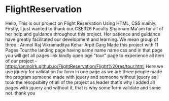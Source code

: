 # FlightReservation
Hello,
This is our project on Flight Reservation Using HTML, CSS mainly.
Firstly, I just wanted to thank our CSE326 Faculty Shabnam Ma'am for all of her help and guidance throughout this project. Her patience and guidance have greatly facilitated our development and learning.
We mean group of three :
Anmol Raj
Vikramaditya Kehar
Arpit Garg 
Made this project with 11 Pages 
Tour:the landing page having same name name css and in that page you will get all pages link 
kindly open pge "tour" page to experience all item of our project - https://anmolrk.github.io/FlightReservation/Flight%20res/tour.html
Here we use jquery for validation for form in one page as we are three people made the program someone made with jquery and someone without jquery as I took the resopsibilty of all of the project as leader
that's why i added all pages with jquery and without it, that is why some form validate and some not.
thank you  
